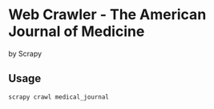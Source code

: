 # Web Crawler - The American Journal of Medicine 
by Scrapy

## Usage
`scrapy crawl medical_journal`
